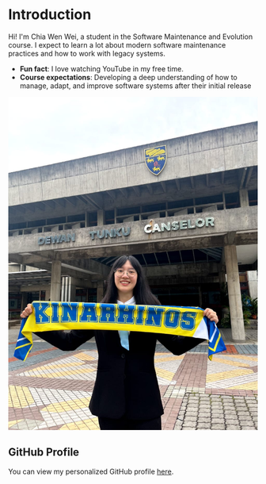 # Introduction 

Hi! I'm Chia Wen Wei, a student in the Software Maintenance and Evolution course.
I expect to learn a lot about modern software maintenance practices and how to work with legacy systems.

- **Fun fact**: I love watching YouTube in my free time.
- **Course expectations**: Developing a deep understanding of how to manage, adapt, and improve software systems after their initial release

![My Image](pm-image.jpeg)  <!-- pm-image -->

## GitHub Profile

You can view my personalized GitHub profile [here](https://github.com/wenwei0621). 
